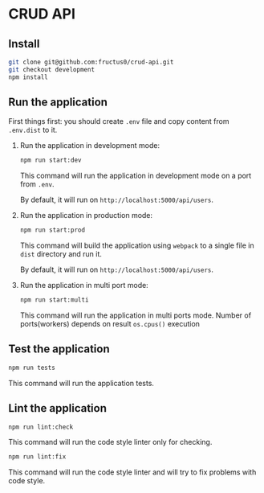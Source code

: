 # CRUD API

## Install

```bash
git clone git@github.com:fructus0/crud-api.git
git checkout development
npm install
```

## Run the application

First things first: you should create `.env` file and copy content from `.env.dist` to it.


1. Run the application in development mode:

   ```bash
   npm run start:dev
   ```

   This command will run the application in development mode on a port from `.env`.

   By default, it will run on `http://localhost:5000/api/users`.


2. Run the application in production mode:

   ```bash
   npm run start:prod
   ```

   This command will build the application using `webpack` to a single file in `dist` directory and run it.

   By default, it will run on `http://localhost:5000/api/users`.


3. Run the application in multi port mode:

   ```bash
   npm run start:multi
   ```
   This command will run the application in multi ports mode. Number of ports(workers) depends on result `os.cpus()` execution    

## Test the application

```bash
npm run tests
```

This command will run the application tests.

## Lint the application

```bash
npm run lint:check
```

This command will run the code style linter only for checking.

```bash
npm run lint:fix
```

This command will run the code style linter and will try to fix problems with code style.
